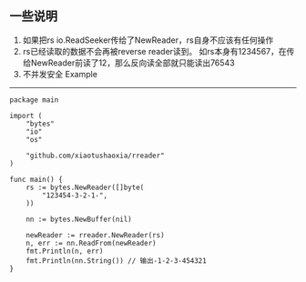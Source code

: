 一些说明
-------
1. 如果把rs io.ReadSeeker传给了NewReader，rs自身不应该有任何操作
2. rs已经读取的数据不会再被reverse reader读到。 如rs本身有1234567，在传给NewReader前读了12，那么反向读全部就只能读出76543
3. 不并发安全
Example
-------

```
package main

import (
	"bytes"
	"io"
	"os"

	"github.com/xiaotushaoxia/rreader"
)

func main() {
	rs := bytes.NewReader([]byte(
		"123454-3-2-1-",
	))

	nn := bytes.NewBuffer(nil)

	newReader := rreader.NewReader(rs)
	n, err := nn.ReadFrom(newReader)
	fmt.Println(n, err)
	fmt.Println(nn.String()) // 输出-1-2-3-454321
}
```